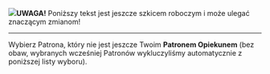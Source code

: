 <span class="challenge-success-status-icon-todo"><img class="svg-image" src="/files/resources/svg/cone-striped.svg" /></span>**UWAGA!** Poniższy tekst jest jeszcze szkicem roboczym i może ulegać znaczącym zmianom!

---
Wybierz Patrona, który nie jest jeszcze Twoim **Patronem Opiekunem** (bez obaw, wybranych wcześniej Patronów wykluczyliśmy automatycznie z poniższej listy wyboru).
